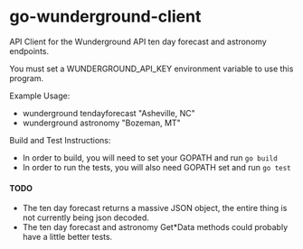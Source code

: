 # go-wunderground-client

API Client for the Wunderground API ten day forecast and astronomy endpoints.

You must set a WUNDERGROUND_API_KEY environment variable to use this program.

Example Usage:

* wunderground tendayforecast "Asheville, NC"
* wunderground astronomy "Bozeman, MT"

Build and Test Instructions:

* In order to build, you will need to set your GOPATH and run `go build`
* In order to run the tests, you will also need GOPATH set and run `go test`

#### TODO

* The ten day forecast returns a massive JSON object, the entire thing is not currently being json decoded.
* The ten day forecast and astronomy Get*Data methods could probably have a little better tests.

